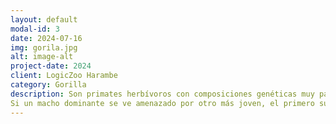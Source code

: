 ```yaml
---
layout: default
modal-id: 3
date: 2024-07-16
img: gorila.jpg
alt: image-alt
project-date: 2024
client: LogicZoo Harambe
category: Gorilla
description: Son primates herbívoros con composiciones genéticas muy parecidas a las del ser humano y es el más grande de todos los primates. Estos se desplazan en cuatro patas y sus extremidades superiores son similares a los brazos humanos que también utilizan para apoyarse al andar.
Si un macho dominante se ve amenazado por otro más joven, el primero suele golpearse el pecho, gritar, romper ramas y mostrar los dientes.
---
```

